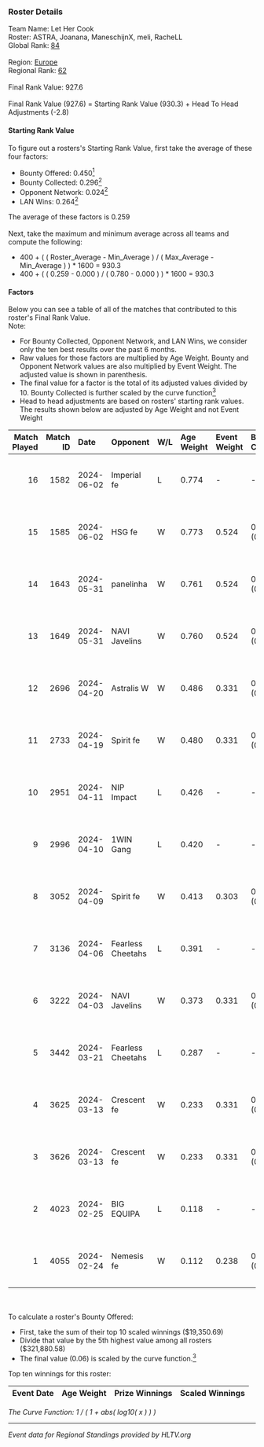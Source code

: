 ### Roster Details<br />
Team Name: Let Her Cook<br />
Roster: ASTRA, Joanana, ManeschijnX, meli, RacheLL<br />
Global Rank: [84](../standings_global.md)<br />
<br />
Region: [Europe]( ../standings_europe.md)<br />
Regional Rank: [62]( ../standings_europe.md)<br />
<br />
Final Rank Value:  927.6<br />
<br />
Final Rank Value (927.6) = Starting Rank Value (930.3) + Head To Head Adjustments (-2.8)<br />

#### Starting Rank Value<br />
To figure out a rosters's Starting Rank Value, first take the average of these four factors:<br />
- Bounty Offered: 0.450[<sup>1</sup>](#table2)
- Bounty Collected: 0.296[<sup>2</sup>](#table1)
- Opponent Network: 0.024[<sup>2</sup>](#table1)
- LAN Wins: 0.264[<sup>2</sup>](#table1)

The average of these factors is 0.259<br />
<br />
Next, take the maximum and minimum average across all teams and compute the following:<br />
- 400 + ( ( Roster_Average - Min_Average ) / ( Max_Average - Min_Average ) ) * 1600 = 930.3
- 400 + ( ( 0.259 - 0.000 ) / ( 0.780 - 0.000 ) ) * 1600 = 930.3


#### Factors<br />
Below you can see a table of all of the matches that contributed to this roster's Final Rank Value.<br />
Note:<br />

- For Bounty Collected, Opponent Network, and LAN Wins, we consider only the ten best results over the past 6 months.
- Raw values for those factors are multiplied by Age Weight. Bounty and Opponent Network values are also multiplied by Event Weight. The adjusted value is shown in parenthesis.
- The final value for a factor is the total of its adjusted values divided by 10. Bounty Collected is further scaled by the curve function[<sup>3</sup>](#curveFunction)
- Head to head adjustments are based on rosters' starting rank values. The results shown below are adjusted by Age Weight and not Event Weight
<span id="table1"></span><br />


| Match Played | Match ID | Date       | Opponent          | W/L | Age Weight | Event Weight | Bounty Collected | Opponent Network | LAN Wins  | H2H Adj. | Roster                                     |
| -: | -: | :- | :- | :- | :- | :- | :- | :- | :- | -: | :- |
|           16 |     1582 | 2024-06-02 | Imperial fe       | L   | 0.774      | -            | -                | -                | -         |    -8.19 | ASTRA, Joanana, ManeschijnX, meli, RacheLL |
|           15 |     1585 | 2024-06-02 | HSG fe            | W   | 0.773      | 0.524        | 0.031 (0.013)    | 0.068 (0.028)    | 1 (0.773) |     9.32 | ASTRA, Joanana, ManeschijnX, meli, RacheLL |
|           14 |     1643 | 2024-05-31 | panelinha         | W   | 0.761      | 0.524        | 0.032 (0.013)    | 0.150 (0.060)    | 1 (0.761) |    10.14 | ASTRA, Joanana, ManeschijnX, meli, RacheLL |
|           13 |     1649 | 2024-05-31 | NAVI Javelins     | W   | 0.760      | 0.524        | 0.026 (0.010)    | 0.184 (0.073)    | 1 (0.760) |    10.53 | ASTRA, Joanana, ManeschijnX, meli, RacheLL |
|           12 |     2696 | 2024-04-20 | Astralis W        | W   | 0.486      | 0.331        | 0.002 (0.000)    | 0.062 (0.010)    | 0 (0.000) |     3.20 | ASTRA, Joanana, ManeschijnX, meli, RacheLL |
|           11 |     2733 | 2024-04-19 | Spirit fe         | W   | 0.480      | 0.331        | 0.005 (0.001)    | 0.139 (0.022)    | 0 (0.000) |     2.92 | ASTRA, Joanana, ManeschijnX, meli, RacheLL |
|           10 |     2951 | 2024-04-11 | NIP Impact        | L   | 0.426      | -            | -                | -                | -         |    -9.90 | ASTRA, Joanana, kezziwow, meli, RacheLL    |
|            9 |     2996 | 2024-04-10 | 1WIN Gang         | L   | 0.420      | -            | -                | -                | -         |   -10.81 | ASTRA, Joanana, kezziwow, meli, RacheLL    |
|            8 |     3052 | 2024-04-09 | Spirit fe         | W   | 0.413      | 0.303        | 0.005 (0.001)    | 0.139 (0.017)    | 0 (0.000) |     2.45 | ASTRA, Joanana, kezziwow, meli, RacheLL    |
|            7 |     3136 | 2024-04-06 | Fearless Cheetahs | L   | 0.391      | -            | -                | -                | -         |    -9.69 | ASTRA, Joanana, kezziwow, meli, RacheLL    |
|            6 |     3222 | 2024-04-03 | NAVI Javelins     | W   | 0.373      | 0.331        | 0.026 (0.003)    | 0.184 (0.023)    | 0 (0.000) |     4.28 | ASTRA, Joanana, kezziwow, meli, RacheLL    |
|            5 |     3442 | 2024-03-21 | Fearless Cheetahs | L   | 0.287      | -            | -                | -                | -         |    -7.24 | Joanana, kezziwow, meli, RacheLL, suns1de  |
|            4 |     3625 | 2024-03-13 | Crescent fe       | W   | 0.233      | 0.331        | 0.005 (0.000)    | 0.076 (0.006)    | 0 (0.000) |     1.36 | Joanana, kezziwow, meli, RacheLL, suns1de  |
|            3 |     3626 | 2024-03-13 | Crescent fe       | W   | 0.233      | 0.331        | 0.005 (0.000)    | 0.076 (0.006)    | 0 (0.000) |     1.35 | Joanana, kezziwow, meli, RacheLL, suns1de  |
|            2 |     4023 | 2024-02-25 | BIG EQUIPA        | L   | 0.118      | -            | -                | -                | -         |    -2.65 | Joanana, kezziwow, meli, RacheLL, suns1de  |
|            1 |     4055 | 2024-02-24 | Nemesis fe        | W   | 0.112      | 0.238        | 0.000 (0.000)    | 0.000 (0.000)    | 0 (0.000) |     0.17 | Joanana, kezziwow, meli, RacheLL, suns1de  |

<br />
<span id="table2"></span><br />
To calculate a roster's Bounty Offered:<br />

- First, take the sum of their top 10 scaled winnings ($19,350.69)
- Divide that value by the 5th highest value among all rosters ($321,880.58)
- The final value (0.06) is scaled by the curve function.[<sup>3</sup>](#curveFunction)

Top ten winnings for this roster:<br />

| Event Date | Age Weight | Prize Winnings | Scaled Winnings |
| :- | -: | :- | :- |


<span id="curveFunction"></span>_The Curve Function: 1 / ( 1 + abs( log10( x ) ) )_<br />

---
_Event data for Regional Standings provided by HLTV.org_<br />
